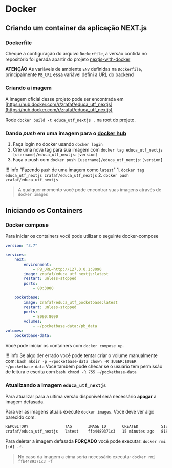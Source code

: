 <!--
 Copyright (c) 2023 Rafael Farias
 
 This software is released under the MIT License.
 https://opensource.org/licenses/MIT
-->

# Docker

## Criando um container da aplicação NEXT.js

### Dockerfile

Cheque a configuração do arquivo `Dockerfile`, a versão contida no repositório foi gerada apartir do projeto [nextjs-with-docker](https://github.com/vercel/next.js/tree/canary/examples/with-docker)

**ATENÇÃO** As variáveis de ambiente `ENV` definidas na `Dockerfile`, principalmente `PB_URL` essa variável defini a URL do backend

### Criando a imagem

A imagem oficial desse projeto pode ser encontrada em [https://hub.docker.com/r/zrafaf/educa_utf_nextjs](https://hub.docker.com/r/zrafaf/educa_utf_nextjs)

Rode `docker build -t educa_utf_nextjs .` na root do projeto.

### Dando *push* em uma imagem para o [docker hub](https://hub.docker.com/)

1. Faça login no docker usando `docker login`
2. Crie uma nova tag para sua imagem com `docker tag educa_utf_nextjs [username]/educa_utf_nextjs:[version]`
3. Faça o push com `docker push [username]/educa_utf_nextjs:[version]`

!!! info "Fazendo `push` de uma imagem como `latest`"
    1. `docker tag educa_utf_nextjs zrafaf/educa_utf_nextjs`
    2. `docker push zrafaf/educa_utf_nextjs`


> A qualquer momento você pode encontrar suas imagens através de `docker images`

## Iniciando os Containers



### Docker compose

Para iniciar os containers você pode utilizar o seguinte docker-compose

``` yaml
version: "3.7"

services:
    next:
        environment:
            - PB_URL=http://127.0.0.1:8090
        image: zrafaf/educa_utf_nextjs:latest
        restart: unless-stopped
        ports:
            - 80:3000

    pocketbase:
        image: zrafaf/educa_utf_pocketbase:latest
        restart: unless-stopped
        ports:
            - 8090:8090
        volumes:
            - ~/pocketbase-data:/pb_data
volumes:
    pocketbase-data:
```

Você pode iniciar os containers com `docker compose up`.

!!! info
    Se algo der errado você pode tentar criar o volume manualmente com:
    ``` bash
    mkdir -p ~/pocketbase-data
    chown -R $USER:$USER ~/pocketbase-data
    ```
    Você também pode checar se o usuário tem permissão de leitura e escrita com 
    ``` bash
    chmod -R 755 ~/pocketbase-data
    ```

### Atualizando a imagem `educa_utf_nextjs`

Para atualizar para a ultima versão disponivel será necessário **apagar** a imagem defasada.

Para ver as imagens atuais execute `docker images`. Você deve ver algo parecido com:

``` bash
REPOSITORY                TAG       IMAGE ID       CREATED          SIZE
zrafaf/educa_utf_nextjs   latest    ffb4489371c3   15 minutes ago   818MB
```

Para deletar a imagem defasada **FORÇADO** você pode executar: `docker rmi [id] -f`.

> No caso da imagem a cima seria necessário executar `docker rmi ffb4489371c3 -f`